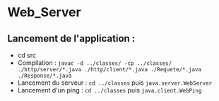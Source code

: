 # Web_Server

## Lancement de l'application :
  - cd src
  - Compilation : `javac -d ../classes/ -cp ../classes/ ./http/server/*.java ./http/client/*.java ./Requete/*.java ./Response/*.java`
  - Lancement du serveur : `cd ../classes` puis `java.server.WebServer`
  - Lancement d'un ping : `cd ../classes` puis `java.client.WebPing` 
